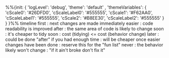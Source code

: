 %%{init: { 'logLevel': 'debug', 'theme': 'default' , 'themeVariables': {
              'cScale0': '#26DFD0', 'cScaleLabel0': '#555555',
              'cScale1': '#F62AA0', 'cScaleLabel1': '#555555',
              'cScale2': '#B8EE30', 'cScaleLabel2': '#555555'
       } } }%%
timeline
    first : next changes are made immediately easier
        : code readability is improved
    after : the same area of code is likely to change soon
        : it's cheaper to tidy soon
        : cost (tidying) <= cost (behavior change)
    later : could be done "after" if you had enough time
        : will be cheaper once easier changes have been done
        : reserve this for the "fun list"
    never : the behavior likely won't change
        : "if it ain't broke don't fix it" 
